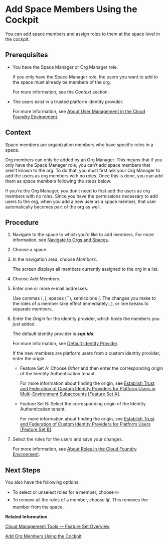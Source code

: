<!-- loio81d0b4dcfbc84016b6b3c1465d4272f4 -->

<link rel="stylesheet" type="text/css" href="../css/sap-icons.css"/>

# Add Space Members Using the Cockpit

You can add space members and assign roles to them at the space level in the cockpit.



<a name="loio81d0b4dcfbc84016b6b3c1465d4272f4__prereq_ryf_qsj_nbb"/>

## Prerequisites

-   You have the Space Manager or Org Manager role.

    If you only have the Space Manager role, the users you want to add to the space must already be members of the org.

    For more information, see the *Context* section.

-   The users exist in a trusted platform identity provider.

    For more information, see [About User Management in the Cloud Foundry Environment](about-user-management-in-the-cloud-foundry-environment-8e6ce96.md).




<a name="loio81d0b4dcfbc84016b6b3c1465d4272f4__context_rqw_csz_kjb"/>

## Context

Space members are organization members who have specific roles in a space.

Org members can only be added by an Org Manager. This means that if you only have the Space Manager role, you can’t add space members that aren’t known to the org. To do that, you must first ask your Org Manager to add the users as org members with no roles. Once this is done, you can add them as space members following the steps below.

If you’re the Org Manager, you don’t need to first add the users as org members with no roles. Since you have the permissions necessary to add users to the org, when you add a new user as a space member, that user automatically becomes part of the org as well.



<a name="loio81d0b4dcfbc84016b6b3c1465d4272f4__steps_jrg_wt4_zl"/>

## Procedure

1.  Navigate to the space to which you'd like to add members. For more information, see [Navigate to Orgs and Spaces](navigate-to-orgs-and-spaces-5bf8735.md).

2.  Choose a space.

3.  In the navigation area, choose *Members*.

    The screen displays all members currently assigned to the org in a list.

4.  Choose *Add Members*.

5.  Enter one or more e-mail addresses.

    Use commas \(`,`\), spaces \(``\), semicolons \(. The changes you make to the roles of a member take effect immediately.`;`\), or line breaks to separate members.

6.  Enter the *Origin* for the identity provider, which hosts the members you just added.

    The default identity provider is ***sap.ids***.

    For more information, see [Default Identity Provider](default-identity-provider-d6a8db7.md).

    If the new members are platform users from a custom identity provider, enter the origin.

    -   Feature Set A: Choose *Other* and then enter the corresponding origin of the Identity Authentication tenant.

        For more information about finding the origin, see [Establish Trust and Federation of Custom Identity Providers for Platform Users in Multi-Environment Subaccounts \[Feature Set A\]](establish-trust-and-federation-of-custom-identity-providers-for-platform-users-in-multi-8600afb.md).

    -   Feature Set B: Select the corresponding origin of the Identity Authentication tenant.

        For more information about finding the origin, see [Establish Trust and Federation of Custom Identity Providers for Platform Users \[Feature Set B\]](establish-trust-and-federation-of-custom-identity-providers-for-platform-users-feature-c368984.md).


7.  Select the roles for the users and save your changes.

    For more information, see [About Roles in the Cloud Foundry Environment](about-roles-in-the-cloud-foundry-environment-0907638.md).




<a name="loio81d0b4dcfbc84016b6b3c1465d4272f4__postreq_flp_dtj_nbb"/>

## Next Steps

You also have the following options:

-   To select or unselect roles for a member, choose :pencil2:
-   To remove all the roles of a member, choose :wastebasket:. This removes the member from the space.

**Related Information**  


[Cloud Management Tools — Feature Set Overview](../10-concepts/cloud-management-tools-feature-set-overview-caf4e4e.md "Cloud management tools represent the group of technologies designed for managing SAP BTP.")

[Add Org Members Using the Cockpit](add-org-members-using-the-cockpit-a4eeaf1.md "Add users as org members and assign roles to grant the users access to information, such as user and quota information in a Cloud Foundry org.")

